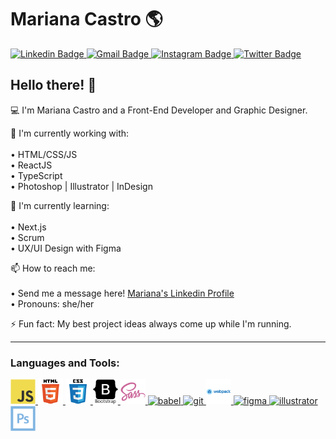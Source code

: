 # Mariana Castro 🌎
<a href="https://www.linkedin.com/in/mariana-castro-297586264" rel="nofollow">
<img src="https://camo.githubusercontent.com/2481196403b93f81f88bd633c255d77b670a1e8a4419f19ff2d2cea2f48cbf2f/68747470733a2f2f696d672e736869656c64732e696f2f62616467652f2d4c696e6b6564496e2d626c75653f7374796c653d666c61742d737175617265266c6f676f3d4c696e6b6564696e266c6f676f436f6c6f723d7768697465266c696e6b3d68747470733a2f2f7777772e6c696e6b6564696e2e636f6d2f696e2f6165736d6572616c646f2f" alt="Linkedin Badge" data-canonical-src="https://img.shields.io/badge/-LinkedIn-blue?style=flat-square&amp;logo=Linkedin&amp;logoColor=white&amp;link=https://www.linkedin.com/in/mariana-castro-297586264/" style="max-width: 100%;">
</a>
<a href="mailto:marianacastrorc@gmail.com">
<img src="https://camo.githubusercontent.com/1af5d6d2a221ff79cefbed1380d911f5e517da363ced924515043d2b7b35a8aa/68747470733a2f2f696d672e736869656c64732e696f2f62616467652f2d476d61696c2d6331343433383f7374796c653d666c61742d737175617265266c6f676f3d476d61696c266c6f676f436f6c6f723d7768697465266c696e6b3d6d61696c746f3a6165736d6572616c646f6640676d61696c2e636f6d" alt="Gmail Badge" data-canonical-src="https://img.shields.io/badge/-Gmail-c14438?style=flat-square&amp;logo=Gmail&amp;logoColor=white&amp;link=mailto:marianacastrorc@gmail.com" style="max-width: 100%;">
</a>
<a href="https://www.instagram.com/maricastroc" rel="nofollow">
<img src="https://camo.githubusercontent.com/7dd1fae7374e9743a768d401d06b23fc6e310b70dc7ae6bb5cc8f0b5a31ed1a4/68747470733a2f2f696d672e736869656c64732e696f2f62616467652f2d496e7374616772616d2d4331333538343f7374796c653d666c61742d737175617265266c6162656c436f6c6f723d433133353834266c6f676f3d696e7374616772616d266c6f676f436f6c6f723d7768697465266c696e6b3d68747470733a2f2f7777772e696e7374616772616d2e636f6d2f616c6f6d616e64732f" alt="Instagram Badge" data-canonical-src="https://img.shields.io/badge/-Instagram-C13584?style=flat-square&amp;labelColor=C13584&amp;logo=instagram&amp;logoColor=white&amp;link=https://www.instagram.com/maricastroc" style="max-width: 100%;">
</a>
<a href="https://twitter.com/marianacastrorc" rel="nofollow">
<img src="https://camo.githubusercontent.com/10455c1930090eae69a658af953f21ab1fbd4a4d60e895c1e9d5f00ad1228b84/68747470733a2f2f696d672e736869656c64732e696f2f62616467652f2d547769747465722d3163613066313f7374796c653d666c61742d737175617265266c6162656c436f6c6f723d316361306631266c6f676f3d74776974746572266c6f676f436f6c6f723d7768697465266c696e6b3d68747470733a2f2f747769747465722e636f6d2f7468656c6164796269726478" alt="Twitter Badge" data-canonical-src="https://img.shields.io/badge/-Twitter-1ca0f1?style=flat-square&amp;labelColor=1ca0f1&amp;logo=twitter&amp;logoColor=white&amp;link=https://twitter.com/marianacastrorc" style="max-width: 100%;">
 </a>
  

## Hello there! 👋

💻 I'm Mariana Castro and a Front-End Developer and Graphic Designer.

🔭 I'm currently working with:
<br />
<br />• HTML/CSS/JS
<br />• ReactJS
<br />• TypeScript
<br />• Photoshop | Illustrator | InDesign

🌱 I'm currently learning:
<br />
<br />• Next.js
<br />• Scrum
<br />• UX/UI Design with Figma

📫 How to reach me:
<br />
<br />• Send me a message here! [Mariana's Linkedin Profile](https://www.linkedin.com/in/mariana-castro-297586264/)
<br />• Pronouns: she/her

⚡ Fun fact: My best project ideas always come up while I'm running.

<hr>

<h3 align="left">Languages and Tools:</h3>
<p align="left">  
<a href="https://www.javascript.com/" target="_blank" rel="noopener noreferrer nofollow"> <img src="https://raw.githubusercontent.com/devicons/devicon/master/icons/javascript/javascript-original.svg" alt="javascript" width="40" height="40"/> </a> <a href="https://www.w3.org/html/" target="_blank" rel="noopener noreferrer nofollow"> <img src="https://raw.githubusercontent.com/devicons/devicon/master/icons/html5/html5-original-wordmark.svg" alt="html5" width="40" height="40"/> </a> <a href="https://www.w3schools.com/css/" target="_blank" rel="noopener noreferrer nofollow"> <img src="https://raw.githubusercontent.com/devicons/devicon/master/icons/css3/css3-original-wordmark.svg" alt="css3" width="40" height="40"/> </a> <a href="https://getbootstrap.com" target="_blank" rel="noopener noreferrer nofollow"> <img src="https://raw.githubusercontent.com/devicons/devicon/master/icons/bootstrap/bootstrap-plain-wordmark.svg" alt="bootstrap" width="40" height="40"/> </a> <a href="https://sass-lang.com" target="_blank" rel="noopener noreferrer nofollow"> <img src="https://raw.githubusercontent.com/devicons/devicon/master/icons/sass/sass-original.svg" alt="sass" width="40" height="40"/> </a> <a href="https://babeljs.io/" target="_blank" rel="noopener noreferrer nofollow"> <img height="25" src="https://camo.githubusercontent.com/20cb83237660d6513ec4f21a60af492e9620fb27daf3c3b023924fd89ff36438/68747470733a2f2f636d732d6173736574732e74757473706c75732e636f6d2f75706c6f6164732f75736572732f34382f706f7374732f32343531322f707265766965775f696d6167652f626162656c2d312e706e67" alt="babel" title="Babel" data-canonical-src="https://cms-assets.tutsplus.com/uploads/users/48/posts/24512/preview_image/babel-1.png" style="max-width: 100%;"> </a> <a href="https://git-scm.com/" target="_blank" rel="noopener noreferrer nofollow"> <img src="https://www.vectorlogo.zone/logos/git-scm/git-scm-icon.svg" alt="git" width="40" height="40"/> </a> <a href="https://webpack.js.org/" target="_blank" rel="noopener noreferrer nofollow"> <img src="https://raw.githubusercontent.com/devicons/devicon/d00d0969292a6569d45b06d3f350f463a0107b0d/icons/webpack/webpack-original-wordmark.svg" alt="webpack" width="40" height="40"/> </a> <a href="https://www.figma.com/" target="_blank" rel="noopener noreferrer nofollow"> <img src="https://www.vectorlogo.zone/logos/figma/figma-icon.svg" alt="figma" width="40" height="40"/> </a> <a href="https://www.adobe.com/in/products/illustrator.html" target="_blank" rel="noreferrer"> <img src="https://www.vectorlogo.zone/logos/adobe_illustrator/adobe_illustrator-icon.svg" alt="illustrator" width="40" height="40"/> </a> <a href="https://www.photoshop.com/en" target="_blank" rel="noopener noreferrer nofollow"> <img src="https://raw.githubusercontent.com/devicons/devicon/master/icons/photoshop/photoshop-line.svg" alt="photoshop" width="40" height="40"/> </a></p>

<!--
**maricastroc/maricastroc** is a ✨ _special_ ✨ repository because its `README.md` (this file) appears on your GitHub profile.

Here are some ideas to get you started:

- 🔭 I’m currently working on ...
- 🌱 I’m currently learning ...
- 👯 I’m looking to collaborate on ...
- 🤔 I’m looking for help with ...
- 💬 Ask me about ...
- 📫 How to reach me: ...
- 😄 Pronouns: ...
- ⚡ Fun fact: ...
-->
